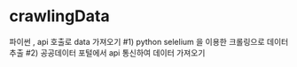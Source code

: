# crawlingData
파이썬 , api 호출로 data 가져오기 
#1) python selelium 을 이용한 크롤링으로 데이터 추출
#2) 공공데이터 포털에서 api 통신하여 데이터 가져오기 
